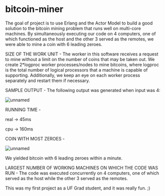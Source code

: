 # bitcoin-miner
The goal of project is to use Erlang and the Actor Model to build a good solution to the bitcoin mining problem that runs well on multi-core machines. By simultaneously executing our code on 4 computers, one of which functioned as the host and the other 3 served as the remotes, we were able to mine a coin with 6 leading zeroes.

SIZE OF THE WORK UNIT -
The worker in this software receives a request to mine without a limit on the number of coins that may be taken out. We create 2*logproc worker processes/nodes to mine bitcoins, where logproc is the total number of logical processors that a machine is capable of supporting. Additionally, we keep an eye on each worker process separately and restart them if necessary.

SAMPLE OUTPUT -
The following output was generated when input was 4:

![unnamed](https://user-images.githubusercontent.com/64377125/192152807-663df508-ad75-464d-9e27-531437a3dc10.png)

RUNNING TIME -

real -> 45ms

cpu -> 160ms

COIN WITH MOST ZEROES -

![unnamed](https://user-images.githubusercontent.com/64377125/192152861-e5c8e79b-468e-4ee8-a3e1-5bcefa303186.jpg)

We yielded bitcoin with 6 leading zeroes within a minute.

LARGEST NUMBER OF WORKING MACHINES ON WHICH THE CODE WAS RUN -
The code was executed concurrently on 4 computers, one of which served as the host while the other 3 served as the remotes.

This was my first project as a UF Grad student, and it was really fun. ;)
